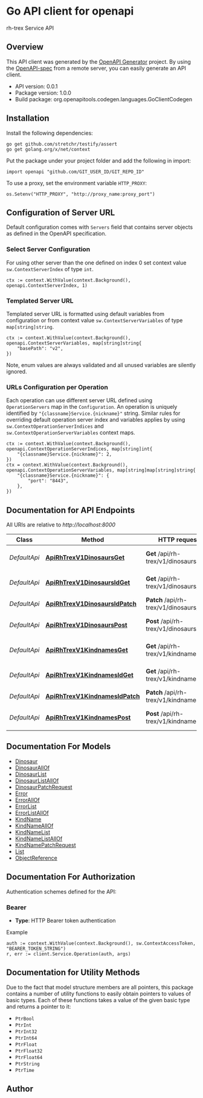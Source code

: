 # Go API client for openapi

rh-trex Service API

## Overview
This API client was generated by the [OpenAPI Generator](https://openapi-generator.tech) project.  By using the [OpenAPI-spec](https://www.openapis.org/) from a remote server, you can easily generate an API client.

- API version: 0.0.1
- Package version: 1.0.0
- Build package: org.openapitools.codegen.languages.GoClientCodegen

## Installation

Install the following dependencies:

```shell
go get github.com/stretchr/testify/assert
go get golang.org/x/net/context
```

Put the package under your project folder and add the following in import:

```golang
import openapi "github.com/GIT_USER_ID/GIT_REPO_ID"
```

To use a proxy, set the environment variable `HTTP_PROXY`:

```golang
os.Setenv("HTTP_PROXY", "http://proxy_name:proxy_port")
```

## Configuration of Server URL

Default configuration comes with `Servers` field that contains server objects as defined in the OpenAPI specification.

### Select Server Configuration

For using other server than the one defined on index 0 set context value `sw.ContextServerIndex` of type `int`.

```golang
ctx := context.WithValue(context.Background(), openapi.ContextServerIndex, 1)
```

### Templated Server URL

Templated server URL is formatted using default variables from configuration or from context value `sw.ContextServerVariables` of type `map[string]string`.

```golang
ctx := context.WithValue(context.Background(), openapi.ContextServerVariables, map[string]string{
	"basePath": "v2",
})
```

Note, enum values are always validated and all unused variables are silently ignored.

### URLs Configuration per Operation

Each operation can use different server URL defined using `OperationServers` map in the `Configuration`.
An operation is uniquely identified by `"{classname}Service.{nickname}"` string.
Similar rules for overriding default operation server index and variables applies by using `sw.ContextOperationServerIndices` and `sw.ContextOperationServerVariables` context maps.

```golang
ctx := context.WithValue(context.Background(), openapi.ContextOperationServerIndices, map[string]int{
	"{classname}Service.{nickname}": 2,
})
ctx = context.WithValue(context.Background(), openapi.ContextOperationServerVariables, map[string]map[string]string{
	"{classname}Service.{nickname}": {
		"port": "8443",
	},
})
```

## Documentation for API Endpoints

All URIs are relative to *http://localhost:8000*

Class | Method | HTTP request | Description
------------ | ------------- | ------------- | -------------
*DefaultApi* | [**ApiRhTrexV1DinosaursGet**](docs/DefaultApi.md#apirhtrexv1dinosaursget) | **Get** /api/rh-trex/v1/dinosaurs | Returns a list of dinosaurs
*DefaultApi* | [**ApiRhTrexV1DinosaursIdGet**](docs/DefaultApi.md#apirhtrexv1dinosaursidget) | **Get** /api/rh-trex/v1/dinosaurs/{id} | Get an dinosaur by id
*DefaultApi* | [**ApiRhTrexV1DinosaursIdPatch**](docs/DefaultApi.md#apirhtrexv1dinosaursidpatch) | **Patch** /api/rh-trex/v1/dinosaurs/{id} | Update an dinosaur
*DefaultApi* | [**ApiRhTrexV1DinosaursPost**](docs/DefaultApi.md#apirhtrexv1dinosaurspost) | **Post** /api/rh-trex/v1/dinosaurs | Create a new dinosaur
*DefaultApi* | [**ApiRhTrexV1KindnamesGet**](docs/DefaultApi.md#apirhtrexv1kindnamesget) | **Get** /api/rh-trex/v1/kindnames | Returns a list of kindnames
*DefaultApi* | [**ApiRhTrexV1KindnamesIdGet**](docs/DefaultApi.md#apirhtrexv1kindnamesidget) | **Get** /api/rh-trex/v1/kindnames/{id} | Get an kindname by id
*DefaultApi* | [**ApiRhTrexV1KindnamesIdPatch**](docs/DefaultApi.md#apirhtrexv1kindnamesidpatch) | **Patch** /api/rh-trex/v1/kindnames/{id} | Update an kindname
*DefaultApi* | [**ApiRhTrexV1KindnamesPost**](docs/DefaultApi.md#apirhtrexv1kindnamespost) | **Post** /api/rh-trex/v1/kindnames | Create a new kindname


## Documentation For Models

 - [Dinosaur](docs/Dinosaur.md)
 - [DinosaurAllOf](docs/DinosaurAllOf.md)
 - [DinosaurList](docs/DinosaurList.md)
 - [DinosaurListAllOf](docs/DinosaurListAllOf.md)
 - [DinosaurPatchRequest](docs/DinosaurPatchRequest.md)
 - [Error](docs/Error.md)
 - [ErrorAllOf](docs/ErrorAllOf.md)
 - [ErrorList](docs/ErrorList.md)
 - [ErrorListAllOf](docs/ErrorListAllOf.md)
 - [KindName](docs/KindName.md)
 - [KindNameAllOf](docs/KindNameAllOf.md)
 - [KindNameList](docs/KindNameList.md)
 - [KindNameListAllOf](docs/KindNameListAllOf.md)
 - [KindNamePatchRequest](docs/KindNamePatchRequest.md)
 - [List](docs/List.md)
 - [ObjectReference](docs/ObjectReference.md)


## Documentation For Authorization


Authentication schemes defined for the API:
### Bearer

- **Type**: HTTP Bearer token authentication

Example

```golang
auth := context.WithValue(context.Background(), sw.ContextAccessToken, "BEARER_TOKEN_STRING")
r, err := client.Service.Operation(auth, args)
```


## Documentation for Utility Methods

Due to the fact that model structure members are all pointers, this package contains
a number of utility functions to easily obtain pointers to values of basic types.
Each of these functions takes a value of the given basic type and returns a pointer to it:

* `PtrBool`
* `PtrInt`
* `PtrInt32`
* `PtrInt64`
* `PtrFloat`
* `PtrFloat32`
* `PtrFloat64`
* `PtrString`
* `PtrTime`

## Author



